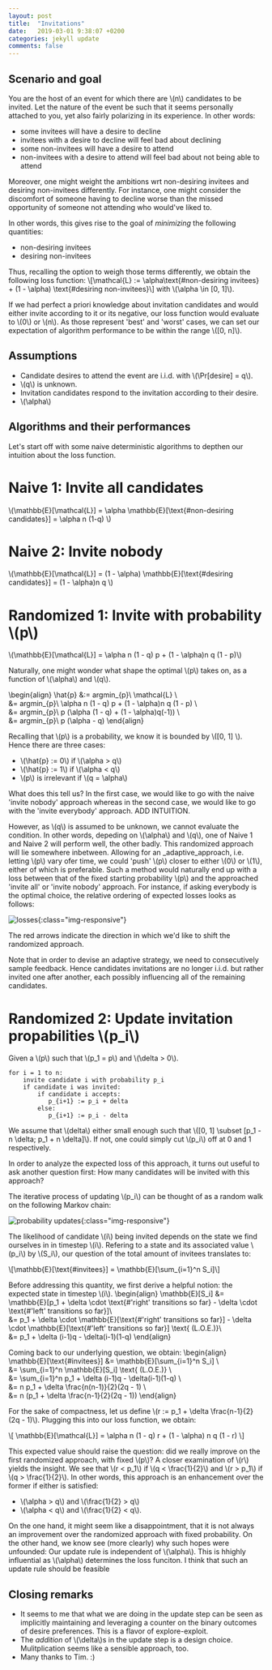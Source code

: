 ```yaml
---
layout: post
title:  "Invitations"
date:   2019-03-01 9:38:07 +0200
categories: jekyll update
comments: false
---
```

<script type="text/javascript" async
src="https://cdnjs.cloudflare.com/ajax/libs/mathjax/2.7.1/MathJax.js?
config=TeX-AMS-MML_HTMLorMML"></script>

## Scenario and goal
You are the host of an event for which there are \\(n\\) candidates to be invited. Let the nature of the event be such that it seems personally attached to you, yet also fairly polarizing in its experience. In other words:
- some invitees will have a desire to decline
- invitees with a desire to decline will feel bad about declining
- some non-invitees will have a desire to attend
- non-invitees with a desire to attend will feel bad about not being able to attend

Moreover, one might weight the ambitions wrt non-desiring invitees and desiring non-invitees differently. For instance, one might consider the discomfort of someone having
to decline worse than the missed opportunity of someone not attending who would've liked to.

In other words, this gives rise to the goal of _minimizing_ the following quantities:
- non-desiring invitees
- desiring non-invitees

Thus, recalling the option to weigh those terms differently, we obtain the following loss function:
\\[\mathcal{L} := \alpha\text{\#non-desiring invitees} + (1 - \alpha) \text{\#desiring non-invitees}\\]
with \\(\alpha \in [0, 1]\\).

If we had perfect a priori knowledge about invitation candidates and would either invite according to it or its negative, our loss function would evaluate to \\(0\\) or \\(n\\). As those represent 'best' and 'worst' cases, we can set our expectation of algorithm performance to be within the range \\([0, n]\\).


## Assumptions
- Candidate desires to attend the event are i.i.d. with \\(\Pr[desire] = q\\).
- \\(q\\) is unknown.
- Invitation candidates respond to the invitation according to their desire.
- \\(\alpha\\)

## Algorithms and their performances
Let's start off with some naive deterministic algorithms to depthen our intuition about the loss function.

# Naive 1: Invite all candidates
\\(\mathbb{E}[\mathcal{L}] = \alpha \mathbb{E}[\text{\#non-desiring candidates}] = \alpha n (1-q) \\)

# Naive 2: Invite nobody
\\(\mathbb{E}[\mathcal{L}] = (1 - \alpha) \mathbb{E}[\text{\#desiring candidates}] = (1 - \alpha)n q \\)

# Randomized 1: Invite with probability \\(p\\)
\\(\mathbb{E}[\mathcal{L}] = \alpha n (1 - q) p +  (1 - \alpha)n q (1 - p)\\)

Naturally, one might wonder what shape the optimal \\(p\\) takes on, as a function of \\(\alpha\\) and \\(q\\).

\begin{align}
\hat{p} &:= argmin_{p}\\ \mathcal{L} \\\
        &= argmin_{p}\\ \alpha n (1 - q) p +  (1 - \alpha)n q (1 - p) \\\
        &= argmin_{p}\\ p (\alpha (1 - q) + (1 - \alpha)q(-1)) \\\
        &= argmin_{p}\\ p (\alpha - q)
\end{align}

Recalling that \\(p\\) is a probability, we know it is bounded by \\([0, 1] \\). Hence there are three cases:
- \\(\hat{p} := 0\\) if \\(\alpha > q\\)
- \\(\hat{p} := 1\\) if \\(\alpha < q\\)
- \\(p\\) is irrelevant if \\(q = \alpha\\)

What does this tell us?
In the first case, we would like to go with the naive 'invite nobody' approach whereas in the second case, we would like to go with the 'invite everybody' approach.
ADD INTUITION.

However, as \\(q\\) is assumed to be unknown, we cannot evaluate the condition. In other words, depeding on \\(\alpha\\) and \\(q\\), one of Naive 1 and Naive 2 will perform well, the other badly. This randomized approach will lie somewhere inbetween. Allowing for an _adaptive_approach, i.e. letting \\(p\\) vary ofer time, we could 'push' \\(p\\) closer to either \\(0\\) or \\(1\\), either of which is preferable. Such a method would naturally end up with a loss between that of the fixed starting probability \\(p\\) and the approached 'invite all' or 'invite nobody' approach. For instance, if asking everybody is the optimal choice, the relative ordering of expected losses looks as follows:

![losses](/losses.png){:class="img-responsive"}

The red arrows indicate the direction in which we'd like to shift the randomized approach.

Note that in order to devise an adaptive strategy, we need to consecutively sample feedback. Hence candidates invitations are no longer i.i.d. but rather invited one after another, each possibly influencing all of the remaining candidates. 

# Randomized 2: Update invitation propabilities \\(p_i\\)
Given a \\(p\\) such that \\(p_1 = p\\) and \\(\delta > 0\\).
```
for i = 1 to n:
    invite candidate i with probability p_i
    if candidate i was invited:
        if candidate i accepts:
           p_{i+1} := p_i + delta
        else:
           p_{i+1} := p_i - delta 
```
We assume that \\(delta\\) either small enough such that \\([0, 1] \subset [p_1 - n \delta; p_1 + n \delta]\\). If not, one could simply cut \\(p_i\\) off at 0 and 1 respectively.

In order to analyze the expected loss of this approach, it turns out useful to ask another question first: How many candidates will be invited with this approach?

The iterative process of updating \\(p_i\\) can be thought of as a random walk on the following Markov chain:

![probability updates](/mc.png){:class="img-responsive"}

The likelihood of candidate \\(i\\) being invited depends on the state we find ourselves in in timestep \\(i\\). Refering to a state and its associated value \\(p_i\\) by \\(S_i\\), our question of the total amount of invitees translates to:

\\[\mathbb{E}[\text{\#invitees}] = \mathbb{E}[\sum_{i=1}^n S_i]\\]

Before addressing this quantity, we first derive a helpful notion: the expected state in timestep \\(i\\).
\begin{align}
\mathbb{E}[S_i] &= \mathbb{E}[p_1 + \delta \cdot \text{\#'right' transitions so far} - \delta \cdot \text{\#'left' transitions so far}]\\\
                &= p_1 + \delta \cdot \mathbb{E}[\text{\#'right' transitions so far}] - \delta \cdot \mathbb{E}[\text{\#'left' transitions so far}] \text{ (L.O.E.)}\\\
                &= p_1 + \delta (i-1)q - \delta(i-1)(1-q)
\end{align}

Coming back to our underlying question, we obtain:
\begin{align}
\mathbb{E}[\text{\#invitees}] &= \mathbb{E}[\sum_{i=1}^n S_i] \\\
                              &= \sum_{i=1}^n \mathbb{E}[S_i] \text{ (L.O.E.)} \\\
                              &= \sum_{i=1}^n p_1 + \delta (i-1)q - \delta(i-1)(1-q) \\\
                              &= n p_1 + \delta \frac{n(n-1)}{2}(2q - 1) \\\
                              &= n (p_1 + \delta \frac{n-1}{2}(2q - 1))
\end{align}

For the sake of compactness, let us define \\(r := p_1 + \delta \frac{n-1}{2}(2q - 1)\\).
Plugging this into our loss function, we obtain:

\\[ \mathbb{E}[\mathcal{L}] = \alpha n (1 - q) r + (1 - \alpha) n q (1 - r) \\]

This expected value should raise the question: did we really improve on the first randomized approach, with fixed \\(p\\)? A closer examination of \\(r\\) yields the insight. We see that \\(r < p_1\\) if \\(q < \frac{1}{2}\\) and \\(r > p_1\\) if \\(q > \frac{1}{2}\\). In other words, this approach is an enhancement over the former if either is satisfied:
- \\(\alpha > q\\) and \\(\frac{1}{2} > q\\) 
- \\(\alpha < q\\) and \\(\frac{1}{2} < q\\).

On the one hand, it might seem like a disappointment, that it is not always an improvement over the randomized approach with fixed probability. On the other hand, we know see (more clearly) why such hopes were unfounded: Our update rule is independent of \\(\alpha\\). This is hhighly influential as \\(\alpha\\) determines the loss funciton. I think that such an update rule should be feasible

## Closing remarks
- It seems to me that what we are doing in the update step can be seen as implicitly maintaining and leveraging a counter on the binary outcomes of desire preferences. This is a flavor of explore-exploit.
- The _addition_ of \\(\delta\\)s in the update step is a design choice. Mulitplication seems like a sensible approach, too.
- Many thanks to Tim. :)